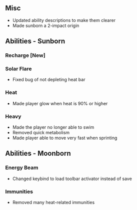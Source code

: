 ## Misc
- Updated ability descriptions to make them clearer
- Made sunborn a 2-impact origin
## Abilities - Sunborn
### Recharge [New]
### Solar Flare
- Fixed bug of not depleting heat bar
### Heat
- Made player glow when heat is 90% or higher
### Heavy
- Made the player no longer able to swim
- Removed quick metabolism
- Made player able to move very fast when sprinting
## Abilities - Moonborn
### Energy Beam
- Changed keybind to load toolbar activator instead of save
### Immunities
- Removed many heat-related immunities